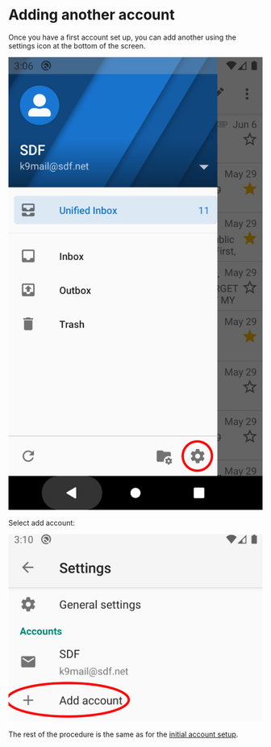 # Adding another account

Once you have a first account set up, you can add another using the settings icon at the bottom
of the screen.

![settings icon](../img/screenshots/settings_select.png)

Select add account:

![add account](../img/screenshots/add_account.png)

The rest of the procedure is the same as for the [initial account setup](add.md).

